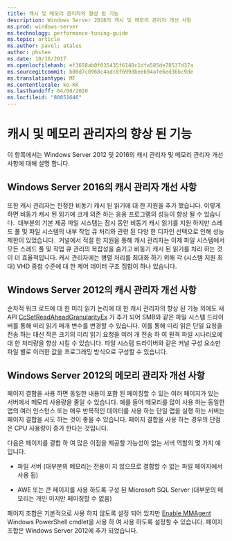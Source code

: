 ```yaml
---
title: 캐시 및 메모리 관리자의 향상 된 기능
description: Windows Server 2016의 캐시 및 메모리 관리자 개선 사항
ms.prod: windows-server
ms.technology: performance-tuning-guide
ms.topic: article
ms.author: pavel; atales
author: phstee
ms.date: 10/16/2017
ms.openlocfilehash: ef3658ab0f035435f6140c1dfa585de78537d37a
ms.sourcegitcommit: b00d7c8968c4adc8f699dbee694afe6ed36bc9de
ms.translationtype: MT
ms.contentlocale: ko-KR
ms.lasthandoff: 04/08/2020
ms.locfileid: "80851646"
---
```

# <a name="cache-and-memory-manager-improvements"></a>캐시 및 메모리 관리자의 향상 된 기능

이 항목에서는 Windows Server 2012 및 2016의 캐시 관리자 및 메모리 관리자 개선 사항에 대해 설명 합니다.

## <a name="cache-manager-improvements-in-windows-server-2016"></a>Windows Server 2016의 캐시 관리자 개선 사항
또한 캐시 관리자는 진정한 비동기 캐시 된 읽기에 대 한 지원을 추가 했습니다.
이렇게 하면 비동기 캐시 된 읽기에 크게 의존 하는 응용 프로그램의 성능이 향상 될 수 있습니다.  대부분의 기본 제공 파일 시스템는 잠시 동안 비동기 캐시 읽기를 지원 하지만 스레드 풀 및 파일 시스템의 내부 작업 큐 처리와 관련 된 다양 한 디자인 선택으로 인해 성능 제한이 있었습니다.  커널에서 적절 한 지원을 통해 캐시 관리자는 이제 파일 시스템에서 모든 스레드 풀 및 작업 큐 관리의 복잡성을 숨기고 비동기 캐시 된 읽기를 처리 하는 것이 더 효율적입니다. 캐시 관리자에는 병렬 처리를 최대화 하기 위해 각 (시스템 지원 최대) VHD 중첩 수준에 대 한 제어 데이터 구조 집합이 하나 있습니다.


## <a name="cache-manager-improvements-in-windows-server-2012"></a>Windows Server 2012의 캐시 관리자 개선 사항
순차적 워크 로드에 대 한 미리 읽기 논리에 대 한 캐시 관리자의 향상 된 기능 외에도 새 API [CcSetReadAheadGranularityEx](https://msdn.microsoft.com/library/windows/hardware/hh406341.aspx) 가 추가 되어 SMB와 같은 파일 시스템 드라이버를 통해 미리 읽기 매개 변수를 변경할 수 있습니다. 이를 통해 미리 읽은 단일 요청을 전송 하는 대신 작은 크기의 미리 읽기 요청을 여러 개 전송 하 여 원격 파일 시나리오에 대 한 처리량을 향상 시킬 수 있습니다. 파일 시스템 드라이버와 같은 커널 구성 요소만 파일 별로 이러한 값을 프로그래밍 방식으로 구성할 수 있습니다.

## <a name="memory-manager-improvements-in-windows-server-2012"></a>Windows Server 2012의 메모리 관리자 개선 사항
페이지 결합을 사용 하면 동일한 내용이 포함 된 페이징할 수 있는 여러 페이지가 있는 서버에서 메모리 사용량을 줄일 수 있습니다. 예를 들어 메모리를 많이 사용 하는 동일한 앱의 여러 인스턴스 또는 매우 반복적인 데이터를 사용 하는 단일 앱을 실행 하는 서버는 페이지 결합을 시도 하는 것이 좋을 수 있습니다. 페이지 결합을 사용 하는 경우의 단점은 CPU 사용량이 증가 한다는 것입니다.

다음은 페이지를 결합 하 여 많은 이점을 제공할 가능성이 없는 서버 역할의 몇 가지 예입니다.

-   파일 서버 (대부분의 메모리는 전용이 지 않으므로 결합할 수 없는 파일 페이지에서 사용 됨)

-   AWE 또는 큰 페이지를 사용 하도록 구성 된 Microsoft SQL Server (대부분의 메모리는 개인 이지만 페이징할 수 없음)

페이지 조합은 기본적으로 사용 하지 않도록 설정 되어 있지만 [Enable MMAgent](https://technet.microsoft.com/library/jj658954.aspx) Windows PowerShell cmdlet을 사용 하 여 사용 하도록 설정할 수 있습니다. 페이지 조합은 Windows Server 2012에 추가 되었습니다.
